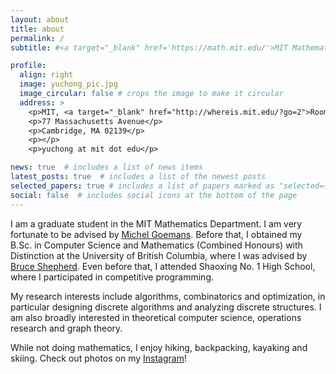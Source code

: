 ```yaml
---
layout: about
title: about
permalink: /
subtitle: #<a target="_blank" href='https://math.mit.edu/'>MIT Mathematics Department</a>

profile:
  align: right
  image: yuchong_pic.jpg
  image_circular: false # crops the image to make it circular
  address: >
    <p>MIT, <a target="_blank" href="http://whereis.mit.edu/?go=2">Room 2-333A</a></p>
    <p>77 Massachusetts Avenue</p>
    <p>Cambridge, MA 02139</p>
    <p></p>
    <p>yuchong at mit dot edu</p>

news: true  # includes a list of news items
latest_posts: true  # includes a list of the newest posts
selected_papers: true # includes a list of papers marked as "selected={true}"
social: false  # includes social icons at the bottom of the page
---
```


I am a graduate student in the MIT Mathematics Department. I am very fortunate to be advised by [Michel Goemans](https://math.mit.edu/~goemans/). Before that, I obtained my B.Sc. in Computer Science and Mathematics (Combined Honours) with Distinction at the University of British Columbia, where I was advised by [Bruce Shepherd](https://bshepherd.ca/). Even before that, I attended Shaoxing No. 1 High School, where I participated in competitive programming.

My research interests include algorithms, combinatorics and optimization, in particular designing discrete algorithms and analyzing discrete structures. I am also broadly interested in theoretical computer science, operations research and graph theory.

While not doing mathematics, I enjoy hiking, backpacking, kayaking and skiing. Check out photos on my [Instagram](https://www.instagram.com/panyuchong/)!
